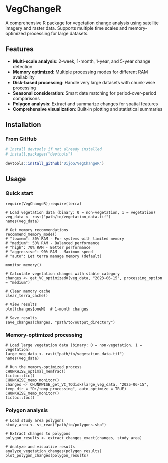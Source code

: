 # VegChangeR

A comprehensive R package for vegetation change analysis using satellite imagery and raster data. Supports multiple time scales and memory-optimized processing for large datasets.

## Features

- **Multi-scale analysis**: 2-week, 1-month, 1-year, and 5-year change detection
- **Memory optimized**: Multiple processing modes for different RAM availability
- **Disk-based processing**: Handle very large datasets with chunk-wise processing
- **Seasonal consideration**: Smart date matching for period-over-period comparisons
- **Polygon analysis**: Extract and summarize changes for spatial features
- **Comprehensive visualization**: Built-in plotting and statistical summaries

## Installation

### From GitHub
```r
# Install devtools if not already installed
# install.packages("devtools")

devtools::install_github("DijoG/VegChangeR")
```
## Usage

### Quick start

```
require(VegChangeR);require(terra)

# Load vegetation data (binary: 0 = non-vegetation, 1 = vegetation)
veg_data <- rast("path/to/vegetation_data.tif")
names(veg_data)

# Get memory recommendations
recommend_memory_mode()
# "lowmem": 30% RAM - For systems with limited memory
# "medium": 50% RAM - Balanced performance
# "high": 70% RAM - Better performance
# "aggressive": 90% RAM - Maximum speed
# "auto": Let terra manage memory (default)

monitor_memory()

# Calculate vegetation changes with stable category
changes <- get_VC_optimized0(veg_data, "2023-06-15", processing_option = "medium")

# Clear memory cache
clear_terra_cache()

# View results
plot(changes$oneM)  # 1-month changes

# Save results
save_changes(changes, "path/to/output_directory")
```

### Memory-optimized processing

```
# Load large vegetation data (binary: 0 = non-vegetation, 1 = vegetation)
large_veg_data <- rast("path/to/vegetation_data.tif")
names(veg_data)

# Run the memory-optimized process 
CHUNKWISE_optimal_memfrac()
tictoc::tic()
CHUNKWISE_memo_monitor()
changes <- CHUNKWISE_get_VC_TOdisk(large_veg_data, "2025-06-15", temp_dir = "D:/temp_processing", auto_optimize = TRUE)
CHUNKWISE_memo_monitor()
tictoc::toc()
```

### Polygon analysis
```
# Load study area polygons
study_area <- st_read("path/to/polygons.shp")

# Extract changes to polygons
polygon_results <- extract_changes_exact(changes, study_area)

# Analyze and visualize results
analyze_vegetation_changes(polygon_results)
plot_polygon_changes(polygon_results)
```






